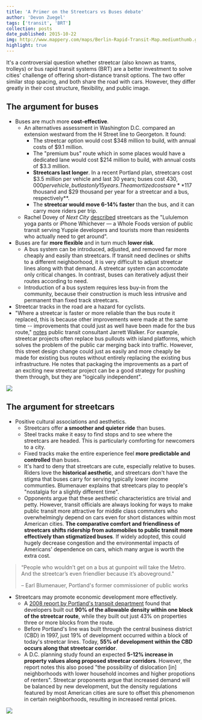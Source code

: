 ```yaml
---
title: 'A Primer on the Streetcars vs Buses debate'
author: 'Devon Zuegel'
tags: ['transit', 'BRT']
collection: posts
date_published: 2015-10-22
img: http://www.mappery.com/maps/Berlin-Rapid-Transit-Map.mediumthumb.gif
highlight: true
---
```


It's a controversial question whether streetcar (also known as trams, trolleys) or bus rapid transit systems (BRT) are a better investment to solve cities' challenge of offering short-distance transit options. The two offer similar stop spacing, and both share the road with cars. However, they differ greatly in their cost structure, flexibility, and public image.

## The argument for buses ##

- Buses are much more **cost-effective**.
    + An alternatives assessment in Washington D.C. compared an extension westward from the H Street line to Georgeton. It found:
        * The streetcar option would cost $348 million to build, with annual costs of $9.1 million.
        * The "premium bus" route which in some places would have a dedicated lane would cost $214 million to build, with annual costs of $3.3 million.
        * **Streetcars last longer**. In a recent Portland plan, streetcars cost $3.5 million per vehicle and last 30 years; buses cost $430,000 per vehicle, but last only 15 years. The amortized costs are **$117 thousand and $29 thousand per year for a streetcar and a bus, respectively**.
        * The **streetcar would move 6-14% faster** than the bus, and it can carry more riders per trip.
    + Rachel Dovey of *Next City* [described](https://nextcity.org/daily/entry/atlanta-streetcar-stops-expansion-cost) streetcars as the "Lululemon yoga pants or iPhone Whichever — a Whole Foods version of public transit serving Yuppie developers and tourists more than residents who actually need to get around".
- Buses are far **more flexible** and in turn much **lower risk**.
    + A bus system can be introduced, adjusted, and removed far more cheaply and easily than streetcars. If transit need declines or shifts to a different neighborhood, it is very difficult to adjust streetcar lines along with that demand. A streetcar system can accomodate only critical changes. In contrast, buses can iteratively adjust their routes according to need.
    + Introduction of a bus system requires less buy-in from the community, because their construction is much less intrusive and permanent than fixed track streetcars.
- Streetcar tracks in the road are a hazard for cyclists.
- "Where a streetcar is faster or more reliable than the bus route it replaced, this is because other improvements were made at the same time -- improvements that could just as well have been made for the bus route," [notes](http://www.humantransit.org/2009/07/streetcars-an-inconvenient-truth.html) public transit consultant Jarrett Walker. For example, streetcar projects often replace bus pullouts with island platforms, which solves the problem of the public car merging back into traffic. However, this street design change could just as easily and more cheaply be made for existing bus routes without entirely replacing the existing bus infrastructure. He notes that packaging the improvements as a part of an exciting new streetcar project can be a good strategy for pushing them through, but they are "logically independent".

![](http://www.cityofchicago.org/content/dam/city/depts/cdot/Bus%20Rapid%20Transit/CentralLoopBRTMadison.jpg)

## The argument for streetcars ##

- Positive cultural associations and aesthetics.
    + Streetcars offer **a smoother and quieter ride** than buses.
    + Steel tracks make it easy to find stops and to see where the streetcars are headed. This is particularly comforting for newcomers to a city.
    + Fixed tracks make the entire experience feel **more predictable and controlled** than buses.
    + It's hard to deny that streetcars are cute, especially relative to buses. Riders love the **historical aesthetic**, and streetcars don't have the stigma that buses carry for serving typically lower income communties. Blumenauer explains that streetcars play to people's "nostalgia for a slightly different time".
    + Opponents argue that these aesthetic characteristics are trivial and petty. However, transit officials are always looking for ways to make public transit more attractive for middle class commuters who overwhelmingly depend on cars even for short distances within most American cities. **The comparative comfort and friendliness of streetcars shifts ridership from automobiles to public transit more effectively than stigmatized buses**. If widely adopted, this could hugely decrease congestion and the environmental impacts of Americans' dependence on cars, which many argue is worth the extra cost.

> “People who wouldn’t get on a bus at gunpoint will take the Metro. And the streetcar’s even friendlier because it’s aboveground."
>
> – Earl Blumenauer, Portland's former commissioner of public works

- Streetcars may promote economic development more effectively.
    + A [2008 report by Portland's transpit department](http://www.portlandstreetcar.org/pdf/development_200804_report.pdf) found that developers built out **90% of the allowable density within one block of the streetcar route**, while they built out just 43% on properties three or more blocks from the route.
    + Before Portland's line was built through the central business district (CBD) in 1997, just 19% of development occurred within a block of today's streetcar lines. Today, **55% of development within the CBD occurs along that streetcar corridor**.
    + A D.C. planning study found an expected **5-12% increase in property values along proposed streetcar corridors**. However, the report notes this also posed "the possibility of dislocation [in] neighborhoods with lower household incomes and higher propotions of renters". Streetcar proponents argue that increased demand will be balanced by new development, but the density regulations featured by most American cities are sure to offset this phenomenon in certain neighborhoods, resulting in increased rental prices.

![](http://www.seattlestreetcar.org/about/docs/nov/04-bway-marion-aerial.jpg)
